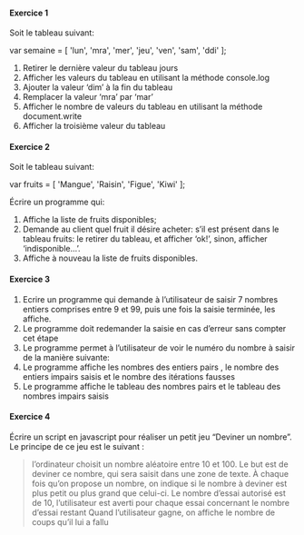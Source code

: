 #### Exercice 1
Soit le tableau suivant:

var semaine = [ 'lun', 'mra', 'mer', 'jeu', 'ven', 'sam', 'ddi' ];

1. Retirer le dernière valeur du tableau jours
2. Afficher les valeurs du tableau en utilisant la méthode console.log
3. Ajouter la valeur ‘dim’ à la fin du tableau
4. Remplacer la valeur ‘mra’ par ‘mar’
5. Afficher le nombre de valeurs du tableau en utilisant la méthode document.write
6. Afficher la troisième valeur du tableau


#### Exercice 2
Soit le tableau suivant:

var fruits = [ 'Mangue', 'Raisin', 'Figue', 'Kiwi' ];

Écrire un programme qui:

1. Affiche la liste de fruits disponibles;
2. Demande au client quel fruit il désire acheter:
s’il est présent dans le tableau fruits: le retirer du tableau, et afficher ‘ok!’,
sinon, afficher ‘indisponible…’.
3. Affiche à nouveau la liste de fruits disponibles.


#### Exercice 3
1. Ecrire un programme qui demande à l’utilisateur de saisir 7 nombres entiers comprises entre 9 et 99, puis une fois la saisie terminée, les affiche.
2. Le programme doit redemander la saisie en cas d’erreur sans compter cet étape
3. Le programme permet à l’utilisateur de voir le numéro du nombre à saisir de la manière suivante:
4. Le programme affiche les nombres des entiers pairs , le nombre des entiers impairs saisis et le nombre des itérations fausses
5. Le programme affiche le tableau des nombres pairs et le tableau des nombres impairs saisis



#### Exercice 4

Écrire un script en javascript pour réaliser un petit jeu “Deviner un nombre”.
Le principe de ce jeu est le suivant :
> l’ordinateur choisit un nombre aléatoire entre 10 et 100.
Le but est de deviner ce nombre, qui sera saisit dans une zone de texte.
À chaque fois qu’on propose un nombre, on indique si le nombre à deviner est plus petit ou plus grand que celui-ci.
Le nombre d’essai autorisé est de 10, l’utilisateur est averti pour chaque essai concernant le nombre d’essai restant
Quand l’utilisateur gagne, on affiche le nombre de coups qu’il lui a fallu


